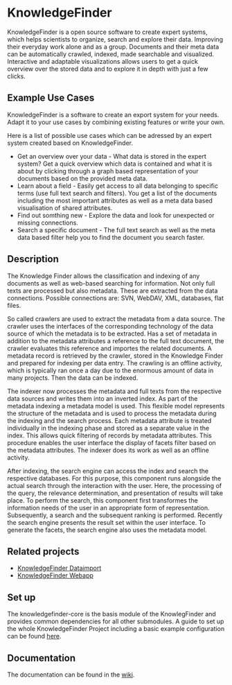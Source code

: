 # KnowledgeFinder

KnowledgeFinder is a open source software to create expert systems, which helps scientists to organize, search and explore their data. Improving their everyday work alone and as a group. 
Documents and their meta data can be automatically crawled, indexed, made searchable and visualized. Interactive and adaptable visualizations allows users to get a quick overview over the stored data and to explore it in depth with just a few clicks.

## Example Use Cases

KnowledgeFinder is a software to create an export system for your needs. Adapt it to your use cases by combining existing features or write your own.

Here is a list of possible use cases which can be adressed by an expert system created based on KnowledgeFinder.

* Get an overview over your data - What data is stored in the expert system? Get a quick overview which data is contained and what it is about by clicking through a graph based representation of your documents based on the provided meta data.
* Learn about a field - Easily get access to all data belonging to specific terms (use full text search and filters). You get a list of the documents including the most important attributes as well as a meta data based visualisation of shared attributes.
* Find out somthing new - Explore the data and look for unexpected or missing connections.
* Search a specific document - The full text search as well as the meta data based filter help you to find the document you search faster.

## Description

The Knowledge Finder allows the classification and indexing of any documents as well as web-based searching for information. Not only full texts are processed but also metadata. These are extracted from the data connections. Possible connections are: SVN, WebDAV, XML, databases, flat files.

So called crawlers are used to extract the metadata from a data source. The crawler uses the interfaces of the corresponding technology of the data source of which the metadata is to be extracted. Has a set of metadata in addition to the metadata attributes a reference to the full text document, the crawler evaluates this reference and importes the related documents. A metadata record is retrieved by the crawler, stored in the Knowledge Finder and prepared for indexing per data entry. The crawling is an offline activity, which is typically ran once a day due to the enormous amount of data in many projects. Then the data can be indexed.

The indexer now processes the metadata and full texts from the respective data sources and writes them into an inverted index. As part of the metadata indexing a metadata model is used. This flexible model represents the structure of the metadata and is used to process the metadata during the indexing and the search process. Each metadata attribute is treated individually in the indexing phase and stored as a separate value in the index. This allows quick filtering of records by metadata attributes. This procedure enables the user interface the display of facets filter based on the metadata attributes. The indexer does its work as well as an offline activity.

After indexing, the search engine can access the index and search the respective databases. For this purpose, this component runs alongside the actual search through the interaction with the user. Here, the processing of the query, the relevance determination, and presentation of results will take place. To perform the search, this component first transformes the information needs of the user in an appropriate form of representation. Subsequently, a search and the subsequent ranking is performed. Recently the search engine presents the result set within the user interface. To generate the facets, the search engine also uses the metadata model.

## Related projects

* [KnowledgeFinder Dataimport](https://github.com/KnowledgeFinder/knowledgefinder-dataimport)
* [KnowledgeFinder Webapp](https://github.com/KnowledgeFinder/knowledgefinder-webapp)

## Set up

The knowledgefinder-core is the basis module of the KnowlegFinder and provides common dependencies for all other submodules. A guide to set up the whole KnowledgeFinder Project including a basic example configuration can be found [here](https://github.com/KnowledgeFinder/knowledgefinder-core/wiki/Quick-Set-up).

## Documentation

The documentation can be found in the [wiki](https://github.com/KnowledgeFinder/knowledgefinder-core/wiki).
